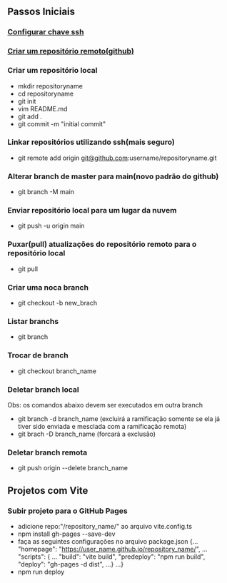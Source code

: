 ## Passos Iniciais
### [Configurar chave ssh](https://docs.github.com/en/authentication/connecting-to-github-with-ssh/generating-a-new-ssh-key-and-adding-it-to-the-ssh-agent#generating-a-new-ssh-key-for-a-hardware-security-key)
### [Criar um repositório remoto(github)](https://docs.github.com/pt/get-started/quickstart/create-a-repo)
### Criar um repositório local
- mkdir repositoryname
- cd repositoryname
- git init
- vim README.md
- git add .
- git commit -m "initial commit"
### Linkar repositórios utilizando ssh(mais seguro)
- git remote add origin git@github.com:username/repositoryname.git
### Alterar branch de master para main(novo padrão do github)
- git branch -M main
### Enviar repositório local para um lugar da nuvem
- git push -u origin main
### Puxar(pull) atualizações do repositório remoto para o repositório local
- git pull
### Criar uma noca branch
- git checkout -b new_brach
### Listar branchs
- git branch
### Trocar de branch
- git checkout branch_name
### Deletar branch local
Obs: os comandos abaixo devem ser executados em outra branch
- git branch -d branch_name (excluirá a ramificação somente se ela já tiver sido enviada e mesclada com a ramificação remota)
- git brach -D branch_name (forcará a exclusão)
### Deletar branch remota
- git push origin --delete branch_name

## Projetos com Vite
### Subir projeto para o GitHub Pages
- adicione repo:"/repository_name/" ao arquivo vite.config.ts
- npm install gh-pages --save-dev
- faça as seguintes configurações no arquivo package.json {... "homepage": "https://user_name.github.io/repository_name/", ... "scripts": {
... "build": "vite build", "predeploy": "npm run build", "deploy": "gh-pages -d dist", ...} ...}
- npm run deploy
